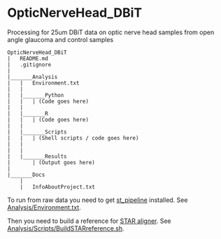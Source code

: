 # OpticNerveHead_DBiT
Processing for 25um DBiT data on optic nerve head samples from open angle glaucoma and control samples


```
OpticNerveHead_DBiT
|	README.md
|	.gitignore
|
|_______Analysis
|	|	Environment.txt
|	|
|	|_______Python
|	|	| (Code goes here)
|	|
|	|_______R
|	|	| (Code goes here)
|	|
|	|_______Scripts
|	|	| (Shell scripts / code goes here)
|	|
|	|
|	|_______Results
|		| (Output goes here)
|	
|_______Docs
	|	
	|	InfoAboutProject.txt

```


To run from raw data you need to get [st_pipeline](https://github.com/jfnavarro/st_pipeline) installed.  See [Analysis/Environment.txt](Analysis/Environment.txt).

Then you need to build a reference for [STAR aligner](https://github.com/alexdobin/STAR). See [Analysis/Scripts/BuildSTARreference.sh](Analysis/Scripts/BuildSTARreference.sh).

